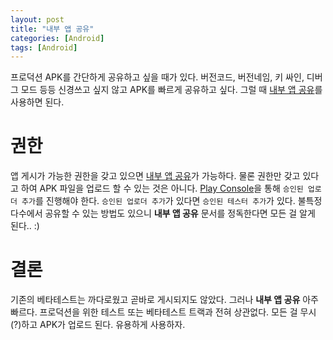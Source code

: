 ```yaml
---
layout: post
title: "내부 앱 공유"
categories: [Android]
tags: [Android]
---
```


프로덕션 APK를 간단하게 공유하고 싶을 때가 있다. 버전코드, 버전네임, 키 싸인, 디버그 모드 등등 신경쓰고 싶지 않고 APK를 빠르게 공유하고 싶다. 그럴 때 [내부 앱 공유](https://support.google.com/googleplay/android-developer/answer/9303479?hl=ko)를 사용하면 된다.

# 권한

앱 게시가 가능한 권한을 갖고 있으면 [내부 앱 공유](https://support.google.com/googleplay/android-developer/answer/9303479?hl=ko)가 가능하다. 물론 권한만 갖고 있다고 하여 APK 파일을 업로드 할 수 있는 것은 아니다. [Play Console](https://play.google.com/apps/publish/?account=8297797920459431859)을 통해 `승인된 업로더 추가`를 진행해야 한다. `승인된 업로더 추가`가 있다면 `승인된 테스터 추가`가 있다. 불특정 다수에서 공유할 수 있는 방법도 있으니  **내부 앱 공유** 문서를 정독한다면 모든 걸 알게 된다.. :)

# 결론

기존의 베타테스트는 까다로웠고 곧바로 게시되지도 않았다. 그러나 **내부 앱 공유** 아주 빠르다. 프로덕션을 위한 테스트 또는 베타테스트 트랙과 전혀 상관없다. 모든 걸 무시(?)하고 APK가 업로드 된다. 유용하게 사용하자.